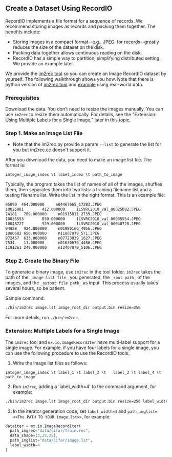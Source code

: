 ## Create a Dataset Using RecordIO

RecordIO implements a file format for a sequence of records. We recommend storing images as records and packing them together. The benefits include:

* Storing images in a compact format--e.g., JPEG, for records--greatly reduces the size of the dataset on the disk.
* Packing data together allows continuous reading on the disk.
* RecordIO has a simple way to partition, simplifying distributed setting. We provide an example later.

We provide the [im2rec tool](https://github.com/dmlc/mxnet/blob/master/tools/im2rec.cc) so you can create an Image RecordIO dataset by yourself. The following walkthrough shows you how. Note that there is python version of [im2rec tool](https://github.com/apache/incubator-mxnet/blob/master/tools/im2rec.py) and [example](https://mxnet.incubator.apache.org/tutorials/basic/data.html) using real-world data.

### Prerequisites

Download the data. You don't need to resize the images manually. You can use ```im2rec``` to resize them automatically. For details, see the "Extension: Using Multiple Labels for a Single Image," later in this topic.

### Step 1. Make an Image List File

* Note that the im2rec.py provide a param `--list` to generate the list for you but im2rec.cc doesn't support it.

After you download the data, you need to make an image list file.  The format is:

```
integer_image_index \t label_index \t path_to_image
```
Typically, the program takes the list of names of all of the images, shuffles them, then separates them into two lists: a training filename list and a testing filename list. Write the list in the right format.
This is an example file:

```bash
95099  464.000000     n04467665_17283.JPEG
10025081        412.000000     ILSVRC2010_val_00025082.JPEG
74181   789.000000     n01915811_2739.JPEG
10035553        859.000000     ILSVRC2010_val_00035554.JPEG
10048727        929.000000     ILSVRC2010_val_00048728.JPEG
94028   924.000000     n01980166_4956.JPEG
1080682 650.000000     n11807979_571.JPEG
972457  633.000000     n07723039_1627.JPEG
7534    11.000000      n01630670_4486.JPEG
1191261 249.000000     n12407079_5106.JPEG
```

### Step 2. Create the Binary File

To generate a binary image, use `im2rec` in the tool folder. `im2rec` takes the path of the `_image list file_` you generated, the `_root path_` of the images, and the `_output file path_` as input. This process usually takes several hours, so be patient.

Sample command:

```bash
./bin/im2rec image.lst image_root_dir output.bin resize=256
```
For more details, run ```./bin/im2rec```.

### Extension: Multiple Labels for a Single Image

The `im2rec` tool and `mx.io.ImageRecordIter` have multi-label support for a single image.
For example, if you have four labels for a single image, you can use the following procedure to use the RecordIO tools.

1. Write the image list files as follows:

```
integer_image_index \t label_1 \t label_2 \t   label_3 \t label_4 \t path_to_image
```

2. Run `im2rec`, adding a 'label_width=4' to the command argument, for example:

```bash
./bin/im2rec image.lst image_root_dir output.bin resize=256 label_width=4
```

3. In the iterator generation code, set `label_width=4` and `path_imglist=<<The PATH TO YOUR image.lst>>`, for example:

```python
dataiter = mx.io.ImageRecordIter(
  path_imgrec="data/cifar/train.rec",
  data_shape=(3,28,28),
  path_imglist="data/cifar/image.lst",
  label_width=4
)
```
